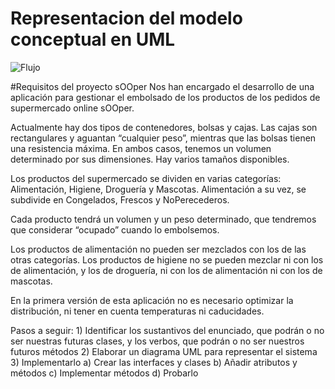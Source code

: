 
# Representacion del modelo conceptual en UML
![Flujo](https://i.ibb.co/R6YGyjh/s-OOPer-Modelo-Conceptual.png)

#Requisitos del proyecto
sOOper
Nos han encargado el desarrollo de una aplicación para gestionar el embolsado de los productos de los pedidos de supermercado online sOOper.

Actualmente hay dos tipos de contenedores, bolsas y cajas. Las cajas son rectangulares y aguantan “cualquier peso”, mientras que las bolsas tienen una resistencia máxima. En ambos casos, tenemos un volumen determinado por sus dimensiones. Hay varios tamaños disponibles.

Los productos del supermercado se dividen en varias categorías: Alimentación, Higiene, Droguería y Mascotas. Alimentación a su vez, se subdivide en Congelados, Frescos y NoPerecederos.

Cada producto tendrá un volumen y un peso determinado, que tendremos que considerar “ocupado” cuando lo embolsemos.

Los productos de alimentación no pueden ser mezclados con los de las otras categorías. Los productos de higiene no se pueden mezclar ni con los de alimentación, y los de droguería, ni con los de alimentación ni con los de mascotas.

En la primera versión de esta aplicación no es necesario optimizar la distribución, ni tener en cuenta temperaturas ni caducidades.

Pasos a seguir:
    1) Identificar los sustantivos del enunciado, que podrán o no ser nuestras futuras clases, y los verbos, que podrán o no ser nuestros futuros métodos
    2) Elaborar un diagrama UML para representar el sistema
    3) Implementarlo
        a) Crear las interfaces y clases
        b) Añadir atributos y métodos
        c) Implementar métodos
        d) Probarlo
